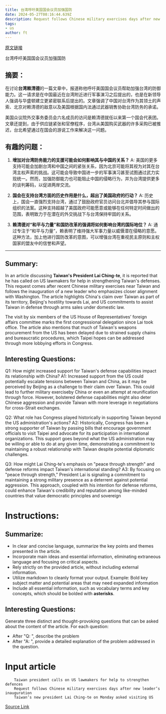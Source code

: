```yaml
---
title: 台湾呼吁美国国会议员加强国防
date: 2024-05-27T08:16:44.639Z
description: Request follows Chinese military exercises days after new leader’s inauguration
tags: 
- us
author: ft
---
```


[原文链接](https://ft.com/content/d0781475-eddc-4c73-bba3-e2e21e39b2ca)

台湾呼吁美国国会议员加强国防

## 摘要：
在讨论**台湾赖清德**的一篇文章中，报道称他呼吁美国国会议员帮助加强台湾的防御能力。这一请求是在中国最近在台湾附近进行军事演习之后提出的，也是在新领导人强调与华盛顿建立更紧密联系后提出的。文章强调了中国对台湾作为其领土的声索、北京对赖清德的敌意以及美国根据国内法通过武器销售协助台湾防务的承诺。

美国众议院外交事务委员会六名成员的访问是赖清德就任以来第一个国会代表团。文章还提到，由于供应链紧张和官僚程序，台湾从美国购买武器的许多采购已被推迟，台北希望通过在国会的游说工作来解决这一问题。

## 有趣的问题：

1. **增加对台湾防务能力的支援可能会如何影响其与中国的关系？**
   A: 美国的更多支持可能会加剧台湾和中国之间的紧张关系，因为北京可能将其视为对其在台湾主权声索的挑战。这可能会导致中国进一步的军事演习甚至试图通过武力实现统一。然而，加强防御能力也可能阻止中国的侵略行为，并为台湾提供更多的谈判筹码，以促进两岸交流。

2. **国会在支持台湾方面的历史作用是什么，超出了美国政府的行动？**
   A: 历史上，国会一直强烈支持台湾，通过了鼓励政府官员访问台北并倡导其参与国际组织的法案。这种支持超越了美国政府可能愿意或能够在任何特定时间做出的范围，表明致力于在潜在的外交挑战下与台湾保持牢固的关系。

3. **赖清德对“和平与力量”和国防改革的强调将如何影响台湾的国际地位？**
   A: 通过专注于“和平与力量”，赖表明了维持强大军事力量以威慑潜在侵略的意愿。这种方法，加上他进行国防改革的意图，可以增强台湾在重视民主原则和主权国家的盟友中的信誉和声望。

---

## Summary:
In an article discussing **Taiwan's President Lai Ching-te**, it is reported that he has called on US lawmakers for help in strengthening Taiwan's defenses. This request comes after recent Chinese military exercises near Taiwan and follows the inauguration of a new leader who emphasizes closer alignment with Washington. The article highlights China's claim over Taiwan as part of its territory, Beijing's hostility towards Lai, and US commitments to assist Taiwan in defense through arms sales under domestic law.

The visit by six members of the US House of Representatives’ foreign affairs committee marks the first congressional delegation since Lai took office. The article also mentions that much of Taiwan's weapons procurement from the US has been delayed due to strained supply chains and bureaucratic procedures, which Taipei hopes can be addressed through more lobbying efforts in Congress.

## Interesting Questions:
Q1: How might increased support for Taiwan's defense capabilities impact its relationship with China?
A1: Increased support from the US could potentially escalate tensions between Taiwan and China, as it may be perceived by Beijing as a challenge to their claim over Taiwan. This could lead to further military exerciseby China or even an attempt at reunification through force. However, bolstered defense capabilities might also deter Chinese aggression and provide Taiwan with more leverage in negotiations for cross-Strait exchanges.

Q2: What role has Congress played historically in supporting Taiwan beyond the US administration's actions?
A2: Historically, Congress has been a strong supporter of Taiwan by passing bills that encourage government officials to visit Taipei and advocate for its participation in international organizations. This support goes beyond what the US administration may be willing or able to do at any given time, demonstrating a commitment to maintaining a robust relationship with Taiwan despite potential diplomatic challenges.

Q3: How might Lai Ching-te's emphasis on "peace through strength" and defense reforms impact Taiwan's international standing?
A3: By focusing on "peace through strength," President Lai is signaling a commitment to maintaining a strong military presence as a deterrent against potential aggression. This approach, coupled with his intention for defense reforms, could enhance Taiwan's credibility and reputation among like-minded countries that value democratic principles and sovereign


# Instructions:

## Summarize:
- In clear and concise language, summarize the key points and themes presented in the article.
- Incorporate main ideas and essential information, eliminating extraneous language and focusing on critical aspects.
- Rely strictly on the provided article, without including external information.
- Utilize markdown to cleanly format your output. Example: Bold key subject matter and potential areas that may need expanded information
- Include all essential information, such as vocabulary terms and key concepts, which should be bolded with **asterisks**.

## Interesting Questions:
Generate three distinct and thought-provoking questions that can be asked about the content of the article. For each question:
- After "Q: ", describe the problem
- After "A: ", provide a detailed explanation of the problem addressed in the question.

# Input article

        Taiwan president calls on US lawmakers for help to strengthen defences
        Request follows Chinese military exercises days after new leader’s inauguration
        Taiwan’s new president Lai Ching-te on Monday asked visiting US

[Source Link](https://ft.com/content/d0781475-eddc-4c73-bba3-e2e21e39b2ca)

